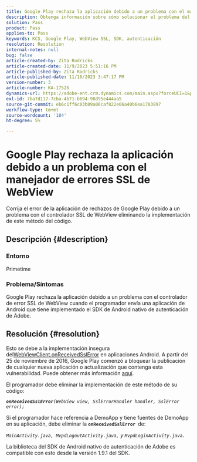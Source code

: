 ```yaml
---
title: Google Play rechaza la aplicación debido a un problema con el manejador de errores SSL de WebView
description: Obtenga información sobre cómo solucionar el problema del controlador de errores de la aplicación de rechazos de Google Play.
solution: Pass
product: Pass
applies-to: Pass
keywords: KCS, Google Play, WebView SSL, SDK, autenticación
resolution: Resolution
internal-notes: null
bug: false
article-created-by: Zita Rodricks
article-created-date: 11/9/2023 5:51:16 PM
article-published-by: Zita Rodricks
article-published-date: 11/16/2023 3:47:17 PM
version-number: 3
article-number: KA-17526
dynamics-url: https://adobe-ent.crm.dynamics.com/main.aspx?forceUCI=1&pagetype=entityrecord&etn=knowledgearticle&id=12e77291-287f-ee11-8179-6045bd006b4b
exl-id: 7ba7d117-7cba-4b71-b694-98d95e444aa5
source-git-commit: eb6c1ff6c03b09a06caf822e06a40b6ea1783897
workflow-type: tm+mt
source-wordcount: '184'
ht-degree: 5%

---
```


# Google Play rechaza la aplicación debido a un problema con el manejador de errores SSL de WebView


Corrija el error de la aplicación de rechazos de Google Play debido a un problema con el controlador SSL de WebView eliminando la implementación de este método del código.

## Descripción {#description}


### <b>Entorno</b>

Primetime



### <b>Problema/Síntomas</b>

Google Play rechaza la aplicación debido a un problema con el controlador de error SSL de WebView cuando el programador envía una aplicación de Android que tiene implementado el SDK de Android nativo de autenticación de Adobe.


## Resolución {#resolution}


Esto se debe a la implementación insegura del[WebViewClient.onReceivedSslError](https://developer.android.com/reference/android/webkit/WebViewClient.html#onReceivedSslError%28android.webkit.WebView,%20android.webkit.SslErrorHandler,%20android.net.http.SslError%29) en aplicaciones Android. A partir del 25 de noviembre de 2016, Google Play comenzó a bloquear la publicación de cualquier nueva aplicación o actualización que contenga esta vulnerabilidad. Puede obtener más información [aquí](https://support.google.com/faqs/answer/7071387?hl=es).

El programador debe eliminar la implementación de este método de su código:

<b>*`onReceivedSslError`</b>`(WebView view, SslErrorHandler handler, SslError error);`*

Si el programador hace referencia a DemoApp y tiene fuentes de DemoApp en su aplicación, debe eliminar la <b>`onReceivedSslError `</b>de:

*`MainActivity.java, MvpdLogoutActivity.java,` y `MvpdLoginActivity.java.`*

La biblioteca del SDK de Android nativo de autenticación de Adobe es compatible con esto desde la versión 1.9.1 del SDK.
